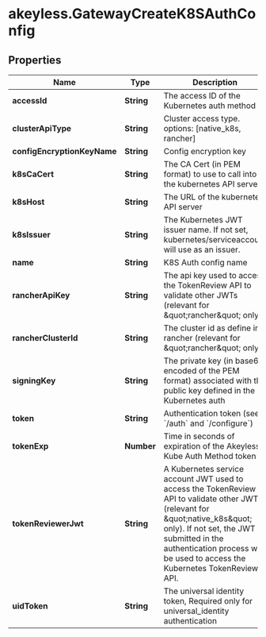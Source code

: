 # akeyless.GatewayCreateK8SAuthConfig

## Properties

Name | Type | Description | Notes
------------ | ------------- | ------------- | -------------
**accessId** | **String** | The access ID of the Kubernetes auth method | 
**clusterApiType** | **String** | Cluster access type. options: [native_k8s, rancher] | [optional] [default to &#39;native_k8s&#39;]
**configEncryptionKeyName** | **String** | Config encryption key | [optional] 
**k8sCaCert** | **String** | The CA Cert (in PEM format) to use to call into the kubernetes API server | [optional] 
**k8sHost** | **String** | The URL of the kubernetes API server | 
**k8sIssuer** | **String** | The Kubernetes JWT issuer name. If not set, kubernetes/serviceaccount will use as an issuer. | [optional] 
**name** | **String** | K8S Auth config name | 
**rancherApiKey** | **String** | The api key used to access the TokenReview API to validate other JWTs (relevant for \&quot;rancher\&quot; only) | [optional] 
**rancherClusterId** | **String** | The cluster id as define in rancher (relevant for \&quot;rancher\&quot; only) | [optional] 
**signingKey** | **String** | The private key (in base64 encoded of the PEM format) associated with the public key defined in the Kubernetes auth | 
**token** | **String** | Authentication token (see &#x60;/auth&#x60; and &#x60;/configure&#x60;) | [optional] 
**tokenExp** | **Number** | Time in seconds of expiration of the Akeyless Kube Auth Method token | [optional] [default to 300]
**tokenReviewerJwt** | **String** | A Kubernetes service account JWT used to access the TokenReview API to validate other JWTs (relevant for \&quot;native_k8s\&quot; only). If not set, the JWT submitted in the authentication process will be used to access the Kubernetes TokenReview API. | [optional] 
**uidToken** | **String** | The universal identity token, Required only for universal_identity authentication | [optional] 


